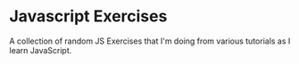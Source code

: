 # Javascript Exercises

A collection of random JS Exercises that I'm doing from various tutorials as I learn JavaScript. 
